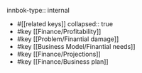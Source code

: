innbok-type:: internal
- #[[related keys]]
collapsed:: true
- #key [[Finance/Profitability]]
- #key [[Problem/Finantial damage]]
- #key [[Business Model/Finantial needs]]
- #key [[Finance/Projections]]
- #key [[Finance/Business plan]]














